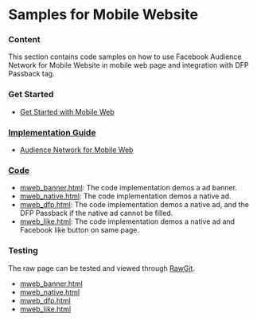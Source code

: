 <h1>Samples for Mobile Website</h1>
<h3>Content</h3>
This section contains code samples on how to use Facebook Audience Network for Mobile Website in mobile web page and integration with DFP Passback tag.

<h3>Get Started</h3>
<ul>
<li><a href="https://www.facebook.com/audiencenetwork/get-started/mobile-web">Get Started with Mobile Web</li>
</ul>

<h3>Implementation Guide</h3>
<ul>
<li><a href="https://www.facebook.com/audiencenetwork/docs">Audience Network for Mobile Web</li>
</ul>

<h3>Code</h3>
<ul>
<li><a href="https://github.com/fbsamples/audience-network-support/tree/master/samples/mobile_web">mweb_banner.html</a>: The code implementation demos a ad banner.</li>
<li><a href="https://github.com/fbsamples/audience-network-support/tree/master/samples/mobile_web">mweb_native.html</a>: The code implementation demos a native ad.</li>
<li><a href="https://github.com/fbsamples/audience-network-support/tree/master/samples/mobile_web">mweb_dfp.html</a>: The code implementation demos a native ad, and the DFP Passback if the native ad cannot be filled.</li>
<li><a href="https://github.com/fbsamples/audience-network-support/tree/master/samples/mobile_web">mweb_like.html</a>: The code implementation demos a native ad and Facebook like button on same page.</li>
</ul>
<h3>Testing</h3>
The raw page can be tested and viewed through <a href="http://rawgit.com">RawGit</a>.
<ul>
<li><a href="https://rawgit.com/fbsamples/audience-network-support/master/samples/mobile_web/mweb_banner.html">mweb_banner.html</li>
<li><a href="https://rawgit.com/fbsamples/audience-network-support/master/samples/mobile_web/mweb_native.html">mweb_native.html</li>
<li><a href="https://rawgit.com/fbsamples/audience-network-support/master/samples/mobile_web/mweb_dfp.html">mweb_dfp.html</li>
<li><a href="https://rawgit.com/fbsamples/audience-network-support/master/samples/mobile_web/mweb_like.html">mweb_like.html</li>
</ul>


